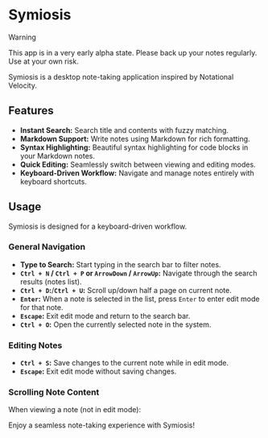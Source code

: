 # Symiosis

> [!Warning]
> This app is in a very early alpha state. Please back up your notes regularly. Use at your own risk.

Symiosis is a desktop note-taking application inspired by Notational Velocity.

## Features

*   **Instant Search:** Search title and contents with fuzzy matching.
*   **Markdown Support:** Write notes using Markdown for rich formatting.
*   **Syntax Highlighting:** Beautiful syntax highlighting for code blocks in your Markdown notes.
*   **Quick Editing:** Seamlessly switch between viewing and editing modes.
*   **Keyboard-Driven Workflow:** Navigate and manage notes entirely with keyboard shortcuts.


## Usage

Symiosis is designed for a keyboard-driven workflow.

### General Navigation

*   **Type to Search:** Start typing in the search bar to filter notes.
*   **`Ctrl + N` / `Ctrl + P` or `ArrowDown` / `ArrowUp`:** Navigate through the search results (notes list).
*   **`Ctrl + D`:**/**`Ctrl + U`:** Scroll up/down half a page on current note.
*   **`Enter`:** When a note is selected in the list, press `Enter` to enter edit mode for that note.
*   **`Escape`:** Exit edit mode and return to the search bar.
*   **`Ctrl + O`:** Open the currently selected note in the system.

### Editing Notes

*   **`Ctrl + S`:** Save changes to the current note while in edit mode.
*   **`Escape`:** Exit edit mode without saving changes.

### Scrolling Note Content

When viewing a note (not in edit mode):


Enjoy a seamless note-taking experience with Symiosis!
